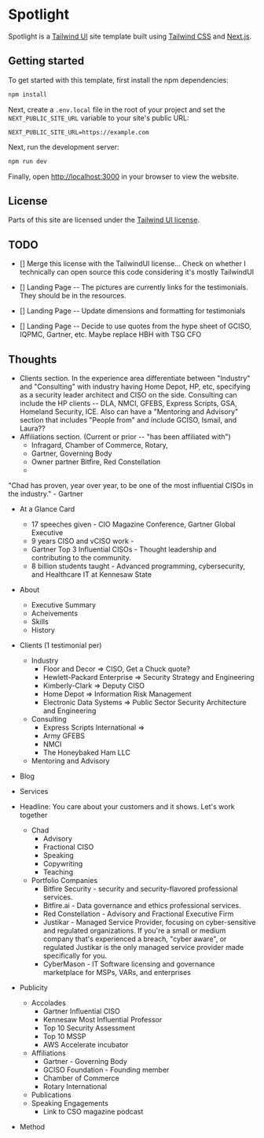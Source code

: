 # Spotlight

Spotlight is a [Tailwind UI](https://tailwindui.com) site template built using [Tailwind CSS](https://tailwindcss.com) and [Next.js](https://nextjs.org).

## Getting started

To get started with this template, first install the npm dependencies:

```bash
npm install
```

Next, create a `.env.local` file in the root of your project and set the `NEXT_PUBLIC_SITE_URL` variable to your site's public URL:

```
NEXT_PUBLIC_SITE_URL=https://example.com
```

Next, run the development server:

```bash
npm run dev
```

Finally, open [http://localhost:3000](http://localhost:3000) in your browser to view the website.

## License

Parts of this site are licensed under the [Tailwind UI license](https://tailwindui.com/license).

## TODO

- [] Merge this license with the TailwindUI license... Check on whether I technically can open source this code considering it's mostly TailwindUI

- [] Landing Page -- The pictures are currently links for the testimonials.  They should be in the resources.
- [] Landing Page -- Update dimensions and formatting for testimonials
- [] Landing Page -- Decide to use quotes from the hype sheet of GCISO, IQPMC, Gartner, etc. Maybe replace HBH with TSG CFO


## Thoughts

- Clients section.  In the experience area differentiate between "Industry" and "Consulting" with industry having Home Depot, HP, etc, specifying as a security leader architect and CISO on the side.  Consulting can include the HP clients -- DLA, NMCI, GFEBS, Express Scripts, GSA, Homeland Security, ICE.  Also can have a "Mentoring and Advisory" section that includes "People from" and include GCISO, Ismail, and Laura??
- Affiliations section. (Current or prior -- "has been affiliated with")
  - Infragard, Chamber of Commerce, Rotary, 
  - Gartner, Governing Body
  - Owner partner Bitfire, Red Constellation
  - 
"Chad has proven, year over year, to be one of the most influential CISOs in the industry." - Gartner
- At a Glance Card
  - 17 speeches given - CIO Magazine Conference, Gartner Global Executive 
  - 9 years CISO and vCISO work - 
  - Gartner Top 3 Influential CISOs - Thought leadership and contributing to the community.
  - 8 billion students taught - Advanced programming, cybersecurity, and Healthcare IT at Kennesaw State

- About
  - Executive Summary
  - Acheivements
  - Skills
  - History
- Clients (1 testimonial per)
  - Industry
    - Floor and Decor => CISO, Get a Chuck quote?
    - Hewlett-Packard Enterprise => Security Strategy and Engineering
    - Kimberly-Clark => Deputy CISO
    - Home Depot => Information Risk Management
    - Electronic Data Systems => Public Sector Security Architecture and Engineering
  - Consulting
    - Express Scripts International => 
    - Army GFEBS
    - NMCI
    - The Honeybaked Ham LLC
  - Mentoring and Advisory
- Blog
- Services
- Headline: You care about your customers and it shows. Let's work together
  - Chad
    - Advisory
    - Fractional CISO
    - Speaking
    - Copywriting
    - Teaching
  - Portfolio Companies
    - Bitfire Security - security and security-flavored professional services.
    - Bitfire.ai - Data governance and ethics professional services.
    - Red Constellation - Advisory and Fractional Executive Firm
    - Justikar - Managed Service Provider, focusing on cyber-sensitive and regulated organizations.  If you're a small or medium company that's experienced a breach, "cyber aware", or regulated Justikar is the only managed service provider made specifically for you.
    - CyberMason - IT Software licensing and governance marketplace for MSPs, VARs, and enterprises
- Publicity
  - Accolades
    - Gartner Influential CISO
    - Kennesaw Most Influential Professor
    - Top 10 Security Assessment
    - Top 10 MSSP
    - AWS Accelerate incubator
  - Affiliations
    - Gartner - Governing Body
    - GCISO Foundation - Founding member
    - Chamber of Commerce
    - Rotary International
  - Publications
  - Speaking Engagements
    - Link to CSO magazine podcast
- Method
